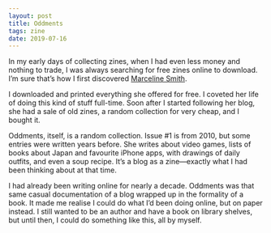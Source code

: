```yaml
---
layout: post
title: Oddments
tags: zine
date: 2019-07-16
---
```


In my early days of collecting zines, when I had even less money and nothing to trade, I was always searching for free zines online to download. I’m sure that’s how I first discovered [Marceline Smith](https://askingfortrouble.co.uk/collections/zines).

I downloaded and printed everything she offered for free. I coveted her life of doing this kind of stuff full-time. Soon after I started following her blog, she had a sale of old zines, a random collection for very cheap, and I bought it. 

Oddments, itself, is a random collection. Issue #1 is from 2010, but some entries were written years before. She writes about video games, lists of books about Japan and favourite iPhone apps, with drawings of daily outfits, and even a soup recipe. It’s a blog as a zine—exactly what I had been thinking about at that time.

I had already been writing online for nearly a decade. Oddments was that same casual documentation of a blog wrapped up in the formality of a book. It made me realise I could do what I’d been doing online, but on paper instead. I still wanted to be an author and have a book on library shelves, but until then, I could do something like this, all by myself. 

